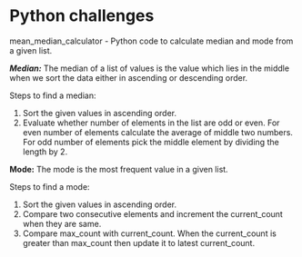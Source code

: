 # Python challenges 

mean_median_calculator - Python code to calculate median and mode from a given list.

**_Median:_**
The median of a list of values is the value which lies in the middle when we sort the data either in ascending or descending order.

Steps to find a median:
1. Sort the given values in ascending order.
2. Evaluate whether number of elements in the list are odd or even.
   For even number of elements calculate the average of middle two numbers.
   For odd number of elements pick the middle element by dividing the length by 2.


**Mode:**
The mode is the most frequent value in a given list.

Steps to find a mode:
1. Sort the given values in ascending order.
2. Compare two consecutive elements and increment the current_count when they are same.
3. Compare max_count with current_count.
   When the current_count is greater than max_count then update it to latest current_count.